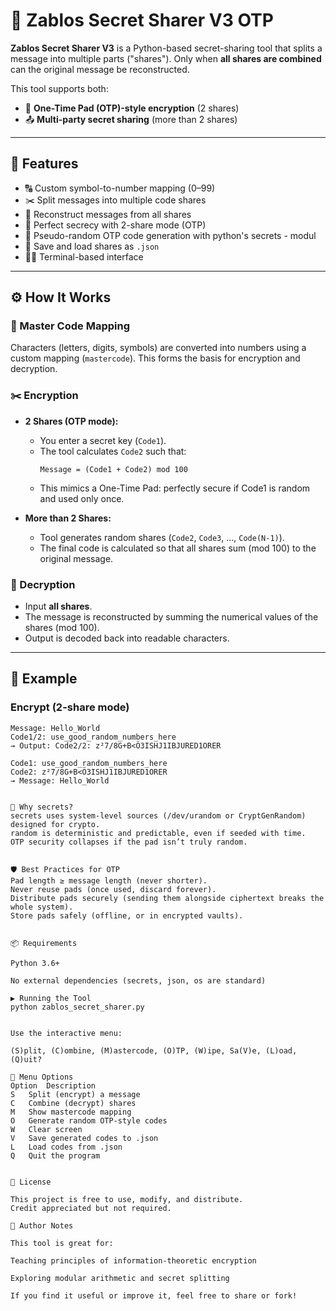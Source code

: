# 🔐 Zablos Secret Sharer V3 OTP

**Zablos Secret Sharer V3** is a Python-based secret-sharing tool that splits a message into multiple parts ("shares").
Only when **all shares are combined** can the original message be reconstructed.

This tool supports both:

- 🔑 **One-Time Pad (OTP)-style encryption** (2 shares)
- 📤 **Multi-party secret sharing** (more than 2 shares)

---

## 🚀 Features

- 🔠 Custom symbol-to-number mapping (0–99)
- ✂️ Split messages into multiple code shares
- 🔁 Reconstruct messages from all shares
- 🔐 Perfect secrecy with 2-share mode (OTP)
- 🎲 Pseudo-random OTP code generation with python's secrets - modul
- 💾 Save and load shares as `.json`
- 🧑‍💻 Terminal-based interface

---

## ⚙️ How It Works

### 🔢 Master Code Mapping

Characters (letters, digits, symbols) are converted into numbers using a custom mapping (`mastercode`). This forms the basis for encryption and decryption.

### ✂️ Encryption

- **2 Shares (OTP mode):**
  - You enter a secret key (`Code1`).
  - The tool calculates `Code2` such that:
    ```
    Message = (Code1 + Code2) mod 100
    ```
  - This mimics a One-Time Pad: perfectly secure if Code1 is random and used only once.

- **More than 2 Shares:**
  - Tool generates random shares (`Code2`, `Code3`, ..., `Code(N-1)`).
  - The final code is calculated so that all shares sum (mod 100) to the original message.

### 🔁 Decryption

- Input **all shares**.
- The message is reconstructed by summing the numerical values of the shares (mod 100).
- Output is decoded back into readable characters.

---

## 🧪 Example

### Encrypt (2-share mode)

```text
Message: Hello_World
Code1/2: use_good_random_numbers_here
→ Output: Code2/2: z²7/8G+B<Ö3ISHJ1IBJURED1ORER

Code1: use_good_random_numbers_here
Code2: z²7/8G+B<Ö3ISHJ1IBJURED1ORER
→ Message: Hello_World


🎲 Why secrets?
secrets uses system-level sources (/dev/urandom or CryptGenRandom) designed for crypto.
random is deterministic and predictable, even if seeded with time.
OTP security collapses if the pad isn’t truly random.


🛡️ Best Practices for OTP
Pad length ≥ message length (never shorter).
Never reuse pads (once used, discard forever).
Distribute pads securely (sending them alongside ciphertext breaks the whole system).
Store pads safely (offline, or in encrypted vaults).


📦 Requirements

Python 3.6+

No external dependencies (secrets, json, os are standard)

▶️ Running the Tool
python zablos_secret_sharer.py


Use the interactive menu:

(S)plit, (C)ombine, (M)astercode, (O)TP, (W)ipe, Sa(V)e, (L)oad, (Q)uit?

📂 Menu Options
Option	Description
S	Split (encrypt) a message
C	Combine (decrypt) shares
M	Show mastercode mapping
O	Generate random OTP-style codes
W	Clear screen
V	Save generated codes to .json
L	Load codes from .json
Q	Quit the program


📘 License

This project is free to use, modify, and distribute.
Credit appreciated but not required.

🧠 Author Notes

This tool is great for:

Teaching principles of information-theoretic encryption

Exploring modular arithmetic and secret splitting

If you find it useful or improve it, feel free to share or fork!
